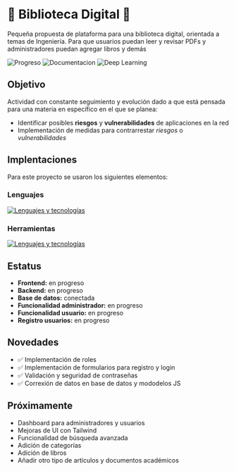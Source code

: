 # 🌸 Biblioteca Digital 🌸
Pequeña propuesta de plataforma para una biblioteca digital, orientada a temas de Ingeniería. Para que usuarios puedan leer y revisar PDFs y administradores puedan agregar libros y demás

![Progreso](https://img.shields.io/badge/Development-In_progress-991e34?style=for-the-badge&logo=apache-spark)
![Documentacion](https://img.shields.io/badge/Documentation-In_progress-490c19?style=for-the-badge&logo=hackthebox)
![Deep Learning](https://img.shields.io/badge/Test-In_progress-991e34?style=for-the-badge&logo=tensorflow)

## Objetivo

Actividad con constante seguimiento y evolución dado a que está pensada para una materia en específico en el que se planea:

- Identificar posibles **riesgos** y **vulnerabilidades** de aplicaciones en la red
- Implementación de medidas para contrarrestar *riesgos* o *vulnerabilidades*


## Implentaciones

Para este proyecto se usaron los siguientes elementos:

### Lenguajes

 <a href="https://skillicons.dev">
    <img src="https://skillicons.dev/icons?i=js,mongo,css&perline=5" alt="Lenguajes y tecnologías"/>
  </a>

### Herramientas

 <a href="https://skillicons.dev">
    <img src="https://skillicons.dev/icons?i=nextjs,tailwind,nodejs&perline=5" alt="Lenguajes y tecnologías"/>
  </a>

## Estatus
- **Frontend:** en progreso
- **Backend:** en progreso
- **Base de datos:** conectada
- **Funcionalidad administrador:** en progreso
- **Funcionalidad usuario:** en progreso
- **Registro usuarios:** en progreso

## Novedades

- ✅ Implementación de roles
- ✅ Implementación de formularios para registro y login
- ✅ Validación y seguridad de contraseñas
- ✅ Correxión de datos en base de datos y mododelos JS

## Próximamente

- Dashboard para administradores y usuarios
- Mejoras de UI con Tailwind
- Funcionalidad de búsqueda avanzada
- Adición de categorías
- Adición de libros
- Añadir otro tipo de artículos y documentos académicos